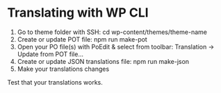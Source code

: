 # Translating with WP CLI
1. Go to theme folder with SSH: cd wp-content/themes/theme-name
2. Create or update POT file: npm run make-pot
3. Open your PO file(s) with PoEdit & select from toolbar: Translation -> Update from POT file...
4. Create or update JSON translations file: npm run make-json
5. Make your translations changes

Test that your translations works.